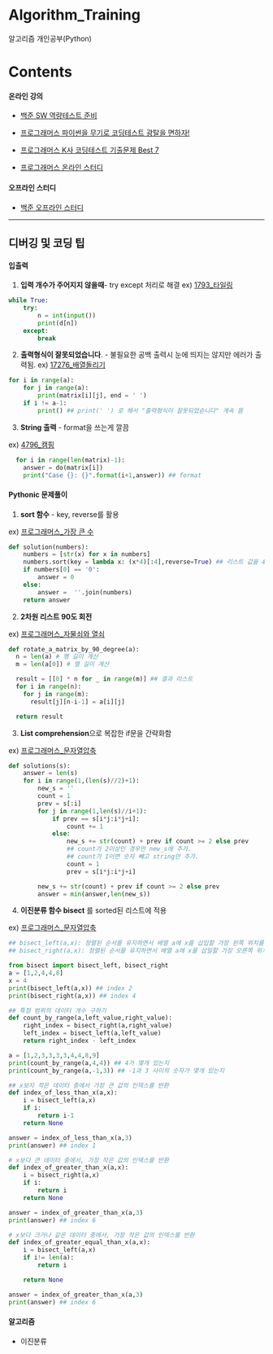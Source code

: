 # Algorithm_Training


알고리즘 개인공부(Python)

# Contents

#### 온라인 강의

- [백준 SW 역량테스트 준비](https://github.com/yunsikus/Algorithm_Training/tree/master/%EB%B0%B1%EC%A4%80_SW_%EC%97%AD%EB%9F%89%ED%85%8C%EC%8A%A4%ED%8A%B8_%EC%A4%80%EB%B9%84)

- [프로그래머스 파이썬을 무기로 코딩테스트 광탈을 면하자!](https://github.com/yunsikus/Algorithm_Training/tree/master/%ED%94%84%EB%A1%9C%EA%B7%B8%EB%9E%98%EB%A8%B8%EC%8A%A4_%ED%8C%8C%EC%9D%B4%EC%8D%AC%EC%9D%84_%EB%AC%B4%EA%B8%B0%EB%A1%9C_%EC%BD%94%EB%94%A9%ED%85%8C%EC%8A%A4%ED%8A%B8_%EA%B4%91%ED%83%88%EC%9D%84_%EB%A9%B4%ED%95%98%EC%9E%90)

- [프로그래머스 K사 코딩테스트 기출문제 Best 7](https://github.com/yunsikus/Algorithm_Training/tree/master/%ED%94%84%EB%A1%9C%EA%B7%B8%EB%9E%98%EB%A8%B8%EC%8A%A4_K%EC%82%AC_%EC%BD%94%EB%94%A9%ED%85%8C%EC%8A%A4%ED%8A%B8_%EA%B8%B0%EC%B6%9C%EB%AC%B8%EC%A0%9C_Best7)

- [프로그래머스 온라인 스터디](https://github.com/yunsikus/Algorithm_Training/tree/master/%ED%94%84%EB%A1%9C%EA%B7%B8%EB%9E%98%EB%A8%B8%EC%8A%A4_%EC%98%A8%EB%9D%BC%EC%9D%B8_%EC%8A%A4%ED%84%B0%EB%94%94)

#### 오프라인 스터디

- [백준 오프라인 스터디](https://github.com/yunsikus/Algorithm_Training/tree/master/%EB%B0%B1%EC%A4%80_%EC%98%A4%ED%94%84%EB%9D%BC%EC%9D%B8_%EC%8A%A4%ED%84%B0%EB%94%94)

----

## 디버깅 및 코딩 팁


#### 입출력

1. **입력 개수가 주어지지 않을때**- try except 처리로 해결
ex) [1793_타일링](https://www.acmicpc.net/problem/1793)
```Python
while True:
    try:
        n = int(input())
        print(d[n])
    except:
        break
```

2. **출력형식이 잘못되었습니다**. - 불필요한 공백 출력시 눈에 띄지는 않지만 에러가 출력됨.
ex) [17276_배열돌리기](https://www.acmicpc.net/problem/17276)
```python
for i in range(a):
    for j in range(a):
        print(matrix[i][j], end = ' ')
    if i != a-1:
        print() ## print(' ') 로 해서 "출력형식이 잘못되었슫니다" 계속 뜸
```
3. **String 출력** - format을 쓰는게 깔끔

ex) [4796_캠핑](https://www.acmicpc.net/problem/4796)

```python
  for i in range(len(matrix)-1):
    answer = do(matrix[i])
    print("Case {}: {}".format(i+1,answer)) ## format

```

#### Pythonic 문제풀이

1. **sort 함수** - key, reverse를 활용

ex) [프로그래머스_가장 큰 수](https://programmers.co.kr/learn/courses/30/lessons/42746)
```python
def solution(numbers):
    numbers = [str(x) for x in numbers]
    numbers.sort(key = lambda x: (x*4)[:4],reverse=True) ## 리스트 값을 4번 반복한후 4번째 자리까지 가장 큰수를 추출
    if numbers[0] == '0':
        answer = 0
    else:
        answer =  ''.join(numbers)
    return answer
```

2. **2차원 리스트 90도 회전**

ex) [프로그래머스_자물쇠와 열쇠](https://programmers.co.kr/learn/courses/10336/lessons/64196)

```python
def rotate_a_matrix_by_90_degree(a):
  n = len(a) # 행 길이 계산
  m = len(a[0]) # 열 길이 계산

  result = [[0] * n for _ in range(m)] ## 결과 리스트
  for i in range(n):
    for j in range(m):
      result[j][n-i-1] = a[i][j]

  return result
```
3. **List comprehension**으로 복잡한 if문을 간략화함

ex) [프로그래머스_문자열압축](https://programmers.co.kr/learn/courses/10336/lessons/64194)

```python
def solutions(s):
    answer = len(s)
    for i in range(1,(len(s)//2)+1):
        new_s = ''
        count = 1
        prev = s[:i]
        for j in range(1,len(s)//i+1):
            if prev == s[i*j:i*j+i]:
                count += 1
            else:  
                new_s += str(count) + prev if count >= 2 else prev
                ## count가 2이상인 경우만 new_s에 추가.
                ## count가 1이면 숫자 빼고 string만 추가.
                count = 1   
                prev = s[i*j:i*j+i]

        new_s += str(count) + prev if count >= 2 else prev
        answer = min(answer,len(new_s))
```
4. **이진분류 함수 bisect** 를 sorted된 리스트에 적용

ex) [프로그래머스_문자열압축](https://programmers.co.kr/learn/courses/10336/lessons/64194)

```python
## bisect_left(a,x): 정렬된 순서를 유지하면서 배열 a에 x를 삽입할 가장 왼쪽 위치를 반환
## bisect_right(a,x): 정렬된 순서를 유지하면서 배열 a에 x를 삽일할 가장 오른쪽 위치를 반환

from bisect import bisect_left, bisect_right
a = [1,2,4,4,8]
x = 4
print(bisect_left(a,x)) ## index 2
print(bisect_right(a,x)) ## index 4
```
```python
## 특정 범위의 데이터 개수 구하기
def count_by_range(a,left_value,right_value):
    right_index = bisect_right(a,right_value)
    left_index = bisect_left(a,left_value)
    return right_index - left_index

a = [1,2,3,3,3,3,4,4,8,9]
print(count_by_range(a,4,4)) ## 4가 몇개 있는지
print(count_by_range(a,-1,3)) ## -1과 3 사이의 숫자가 몇개 있는지
```

```python
## x보자 작은 데이터 중에서 가장 큰 값의 인덱스를 반환
def index_of_less_than_x(a,x):
    i = bisect_left(a,x)
    if i:
        return i-1
    return None

answer = index_of_less_than_x(a,3)
print(answer) ## index 1
```
```python
# x보다 큰 데이터 중에서, 가장 작은 값의 인덱스를 반환
def index_of_greater_than_x(a,x):
    i = bisect_right(a,x)
    if i:
        return i
    return None

answer = index_of_greater_than_x(a,3)
print(answer) ## index 6
```

```python
# x보다 크거나 같은 데이터 중에서, 가장 작은 값의 인덱스를 반환
def index_of_greater_equal_than_x(a,x):
    i = bisect_left(a,x)
    if i!= len(a):
        return i

    return None

answer = index_of_greater_than_x(a,3)
print(answer) ## index 6
  ```



#### 알고리즘

- 이진분류
